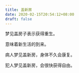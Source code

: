 ```yaml
---
title: 盖新房
date: 2020-02-15T20:54:12+08:00
draft: false
---
```


梦见盖房子表示获得重生。

意味着新生活的到来。

病人梦见盖新房，身体不久会康复。

犯人梦见盖新房，会很快获得自由。

